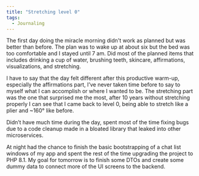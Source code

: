 ```yaml
---
title: "Stretching level 0"
tags:
  - Journaling
---
```


The first day doing the miracle morning didn't work as planned but was better than before. The plan was to wake up at about six but the bed was too comfortable and I stayed until 7 am. Did most of the planned items that includes drinking a cup of water, brushing teeth, skincare, affirmations, visualizations, and stretching.

I have to say that the day felt different after this productive warm-up, especially the affirmations part, I’ve never taken time before to say to myself what I can accomplish or where I wanted to be. The stretching part was the one that surprised me the most, after 10 years without stretching properly I can see that I came back to level 0, being able to stretch like a plier and ~160° like before.


Didn’t have much time during the day, spent most of the time fixing bugs due to a code cleanup made in a bloated library that leaked into other microservices. 

At night had the chance to finish the basic bootstrapping of a chat list windows of my app and spent the rest of the time upgrading the project to PHP 8.1. My goal for tomorrow is to finish some DTOs and create some dummy data to connect more of the UI screens to the backend.
